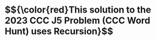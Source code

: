 <h1>
$${\color{red}This solution to the 2023 CCC J5 Problem (CCC Word Hunt) uses Recursion}$$
</h1>
